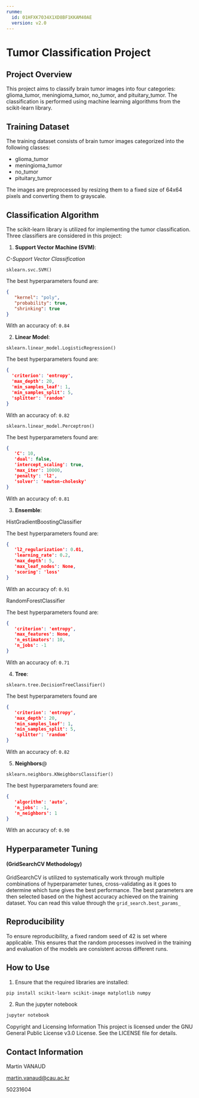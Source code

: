 ```yaml
---
runme:
  id: 01HFXK7034X1XD8BF1KKAM40AE
  version: v2.0
---
```


# Tumor Classification Project

## Project Overview

This project aims to classify brain tumor images into four categories: glioma_tumor, meningioma_tumor, no_tumor, and pituitary_tumor. The classification is performed using machine learning algorithms from the scikit-learn library.

## Training Dataset

The training dataset consists of brain tumor images categorized into the following classes:

- glioma_tumor
- meningioma_tumor
- no_tumor
- pituitary_tumor

The images are preprocessed by resizing them to a fixed size of 64x64 pixels and converting them to grayscale.

## Classification Algorithm

The scikit-learn library is utilized for implementing the tumor classification. Three classifiers are considered in this project:

1. **Support Vector Machine (SVM)**:

_C-Support Vector Classification_

`sklearn.svc.SVM()`

The best hyperparameters found are:
```json
{
   "kernel": "poly", 
   "probability": true, 
   "shrinking": true
}
```
With an accuracy of: `0.84`

2. **Linear Model**:

`sklearn.linear_model.LogisticRegression()`

The best hyperparameters found are:
```json
{
  'criterion': 'entropy', 
  'max_depth': 20, 
  'min_samples_leaf': 1, 
  'min_samples_split': 5, 
  'splitter': 'random'
}
```
With an accuracy of: `0.82`

`sklearn.linear_model.Perceptron()`

The best hyperparameters found are:  
```json
{
   'C': 10, 
   'dual': false, 
   'intercept_scaling': true, 
   'max_iter': 10000, 
   'penalty': 'l2', 
   'solver': 'newton-cholesky'
}
```
With an accuracy of: `0.81`

3. **Ensemble**:

HistGradientBoostingClassifier 

The best hyperparameters found are:
```json
{
   'l2_regularization': 0.01, 
   'learning_rate': 0.2, 
   'max_depth': 5, 
   'max_leaf_nodes': None, 
   'scoring': 'loss'
}
```
With an accuracy of: `0.91`

RandomForestClassifier

The best hyperparameters found are:
```json
{
   'criterion': 'entropy', 
   'max_features': None, 
   'n_estimators': 10, 
   'n_jobs': -1
}
```
With an accuracy of: `0.71`


4. **Tree**:

`sklearn.tree.DecisionTreeClassifier()`

The best hyperparameters found are

```json
{
   'criterion': 'entropy',
   'max_depth': 20,
   'min_samples_leaf': 1,
   'min_samples_split': 5,
   'splitter': 'random'
}
```
With an accuracy of: `0.82`

5. **Neighbors**@

`sklearn.neighbors.KNeighborsClassifier()`

The best hyperparameters found are:
```json
{
   'algorithm': 'auto', 
   'n_jobs': -1, 
   'n_neighbors': 1
}
```
With an accuracy of: `0.90`

## Hyperparameter Tuning

#### **(GridSearchCV Methodology)**
GridSearchCV is utilized to systematically work through multiple combinations of hyperparameter tunes,
cross-validating as it goes to determine which tune gives the best performance. The best parameters are then selected based on the highest accuracy achieved on the training dataset.
You can read this value through the `grid_search.best_params_`

## Reproducibility

To ensure reproducibility, a fixed random seed of 42 is set where applicable. This ensures that the random processes involved in the training and evaluation of the models are consistent across different runs.

## How to Use

1. Ensure that the required libraries are installed:

```sh
pip install scikit-learn scikit-image matplotlib numpy
```

2. Run the jupyter notebook
```sh
jupyter notebook
```

Copyright and Licensing Information
This project is licensed under the GNU General Public License v3.0 License. See the LICENSE file for details.

## Contact Information

Martin VANAUD

martin.vanaud@cau.ac.kr

50231604
